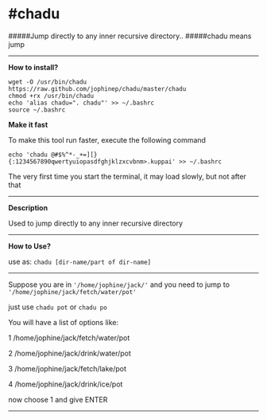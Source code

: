 #chadu
=====

#####Jump directly to any inner recursive directory..
#####chadu means jump

---

**How to install?**

```shel
wget -O /usr/bin/chadu https://raw.github.com/jophinep/chadu/master/chadu
chmod +rx /usr/bin/chadu
echo 'alias chadu=". chadu"' >> ~/.bashrc
source ~/.bashrc
```

**Make it fast**

To make this tool run faster, execute the following command

```echo 'chadu @#$%^*-_+=][}{:1234567890qwertyuiopasdfghjklzxcvbnm>.kuppai' >> ~/.bashrc```

The very first time you start the terminal, it may load slowly, but not after that

---

**Description**

Used to jump directly to any inner recursive directory

---

**How to Use?**

use as: `chadu [dir-name/part of dir-name]`

---

Suppose you are in `'/home/jophine/jack/'` and you need to jump to `'/home/jophine/jack/fetch/water/pot'`

just use `chadu pot` or `chadu po`

You will have a list of options like:

1 /home/jophine/jack/fetch/water/pot

2 /home/jophine/jack/drink/water/pot

3 /home/jophine/jack/fetch/lake/pot

4 /home/jophine/jack/drink/ice/pot

now choose 1 and give ENTER

---
